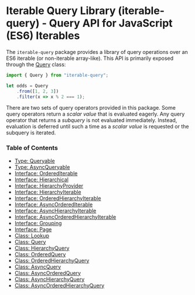 # Iterable Query Library (iterable-query) - Query API for JavaScript (ES6) Iterables

The `iterable-query` package provides a library of query operations over an ES6 iterable (or non-iterable
array-like). This API is primarily exposed through the [Query][] class:

```ts
import { Query } from "iterable-query";

let odds = Query
    .from([1, 2, 3])
    .filter(x => x % 2 === 1);
```

There are two sets of query operators provided in this package. Some query operators return a
*scalar value* that is evaluated eagerly. Any query operator that returns a *subquery* is not
evaluated immediately. Instead, evaluation is deferred until such a time as a *scalar value* is
requested or the subquery is iterated.

### Table of Contents

* [Type: Queryable][Queryable]
* [Type: AsyncQueryable][AsyncQueryable]
* [Interface: OrderedIterable][OrderedIterable]
* [Interface: Hierarchical][Hierarchical]
* [Interface: HierarchyProvider][HierarchyProvider]
* [Interface: HierarchyIterable][HierarchyIterable]
* [Interface: OrderedHierarchyIterable][OrderedHierarchyIterable]
* [Interface: AsyncOrderedIterable][AsyncOrderedIterable]
* [Interface: AsyncHierarchyIterable][AsyncHierarchyIterable]
* [Interface: AsyncOrderedHierarchyIterable][AsyncOrderedHierarchyIterable]
* [Interface: Grouping][Grouping]
* [Interface: Page][Page]
* [Class: Lookup][Lookup]
* [Class: Query][Query]
* [Class: HierarchyQuery][HierarchyQuery]
* [Class: OrderedQuery][OrderedQuery]
* [Class: OrderedHierarchyQuery][OrderedHierarchyQuery]
* [Class: AsyncQuery][AsyncQuery]
* [Class: AsyncOrderedQuery][AsyncOrderedQuery]
* [Class: AsyncHierarchyQuery][AsyncHierarchyQuery]
* [Class: AsyncOrderedHierarchyQuery][AsyncOrderedHierarchyQuery]

[Queryable]: type-queryable.md#type-queryable
[AsyncQueryable]: type-queryable.md#type-asyncqueryable
[HierarchyProvider]: interface-hierarchyprovider.md#interface-hierarchyprovider
[Hierarchical]: interface-hierarchical.md#interface-hierarchical
[HierarchyIterable]: interface-hierarchyiterable.md#interface-hierarchyiterable
[OrderedIterable]: interface-orderediterable.md#interface-orderediterable
[OrderedHierarchyIterable]: interface-orderedhierarchyiterable.md#interface-orderedhierarchyiterable
[AsyncHierarchyIterable]: interface-asynchierarchyiterable.md#interface-asynchierarchyiterable
[AsyncOrderedIterable]: interface-asyncorderediterable.md#interface-asyncorderediterable
[AsyncOrderedHierarchyIterable]: interface-asyncorderedhierarchyiterable.md#interface-asyncorderedhierarchyiterable
[Grouping]: interface-grouping.md#interface-grouping
[Page]: interface-page.md#interface-page
[Lookup]: class-lookup.md#class-lookup
[Query]: class-query.md#class-query
[HierarchyQuery]: class-hierarchyquery.md#class-hierarchyquery
[OrderedQuery]: class-orderedquery.md#class-orderedquery
[OrderedHierarchyQuery]: class-orderedhierarchyquery.md#class-orderedhierarchyquery
[AsyncQuery]: class-asyncquery.md#class-asyncquery
[AsyncOrderedQuery]: class-asyncorderedquery.md#class-asyncorderedquery
[AsyncHierarchyQuery]: class-asynchierarchyquery.md#class-asynchierarchyquery
[AsyncOrderedHierarchyQuery]: class-asyncorderedhierarchyquery.md#class-asyncorderedhierarchyquery

